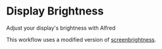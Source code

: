 Display Brightness
=================

Adjust your display's brightness with Alfred


This workflow uses a modified version of [screenbrightness](https://github.com/jmstacey/screenbrightness).